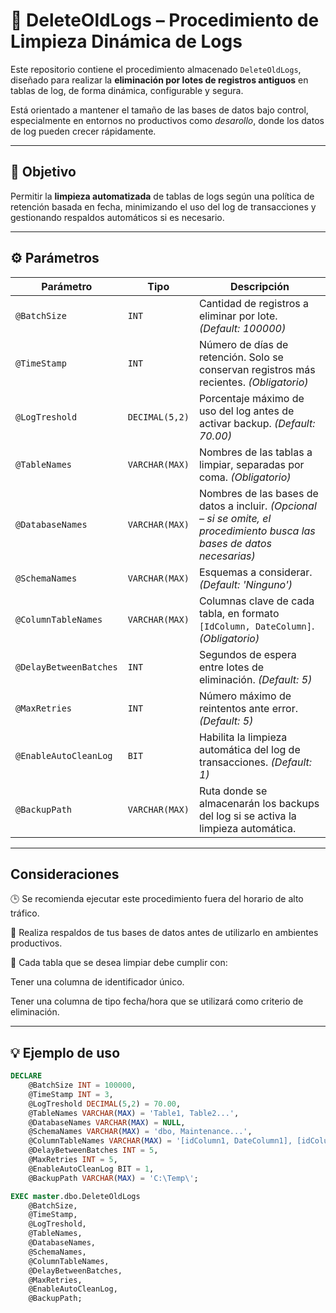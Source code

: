 # 🧹 DeleteOldLogs – Procedimiento de Limpieza Dinámica de Logs

Este repositorio contiene el procedimiento almacenado `DeleteOldLogs`, diseñado para realizar la **eliminación por lotes de registros antiguos** en tablas de log, de forma dinámica, configurable y segura.

Está orientado a mantener el tamaño de las bases de datos bajo control, especialmente en entornos no productivos como *desarollo*, donde los datos de log pueden crecer rápidamente.

---

## 📌 Objetivo

Permitir la **limpieza automatizada** de tablas de logs según una política de retención basada en fecha, minimizando el uso del log de transacciones y gestionando respaldos automáticos si es necesario.

---

## ⚙️ Parámetros

| Parámetro               | Tipo             | Descripción |
|-------------------------|------------------|-------------|
| `@BatchSize`            | `INT`            | Cantidad de registros a eliminar por lote. *(Default: 100000)* |
| `@TimeStamp`            | `INT`            | Número de días de retención. Solo se conservan registros más recientes. *(Obligatorio)* |
| `@LogTreshold`          | `DECIMAL(5,2)`   | Porcentaje máximo de uso del log antes de activar backup. *(Default: 70.00)* |
| `@TableNames`           | `VARCHAR(MAX)`   | Nombres de las tablas a limpiar, separadas por coma. *(Obligatorio)* |
| `@DatabaseNames`        | `VARCHAR(MAX)`   | Nombres de las bases de datos a incluir. *(Opcional – si se omite, el procedimiento busca las bases de datos necesarias)* |
| `@SchemaNames`          | `VARCHAR(MAX)`   | Esquemas a considerar. *(Default: 'Ninguno')* |
| `@ColumnTableNames`     | `VARCHAR(MAX)`   | Columnas clave de cada tabla, en formato `[IdColumn, DateColumn]`. *(Obligatorio)* |
| `@DelayBetweenBatches`  | `INT`            | Segundos de espera entre lotes de eliminación. *(Default: 5)* |
| `@MaxRetries`           | `INT`            | Número máximo de reintentos ante error. *(Default: 5)* |
| `@EnableAutoCleanLog`   | `BIT`            | Habilita la limpieza automática del log de transacciones. *(Default: 1)* |
| `@BackupPath`           | `VARCHAR(MAX)`   | Ruta donde se almacenarán los backups del log si se activa la limpieza automática. |

---
## Consideraciones
🕒 Se recomienda ejecutar este procedimiento fuera del horario de alto tráfico.

💾 Realiza respaldos de tus bases de datos antes de utilizarlo en ambientes productivos.

📌 Cada tabla que se desea limpiar debe cumplir con:

Tener una columna de identificador único.

Tener una columna de tipo fecha/hora que se utilizará como criterio de eliminación.


---

## 💡 Ejemplo de uso

```sql
DECLARE
    @BatchSize INT = 100000,
    @TimeStamp INT = 3,
    @LogTreshold DECIMAL(5,2) = 70.00,
    @TableNames VARCHAR(MAX) = 'Table1, Table2...',
    @DatabaseNames VARCHAR(MAX) = NULL,
    @SchemaNames VARCHAR(MAX) = 'dbo, Maintenance...',
    @ColumnTableNames VARCHAR(MAX) = '[idColumn1, DateColumn1], [idColumn2, DateColumn2]...',
    @DelayBetweenBatches INT = 5,
    @MaxRetries INT = 5,
    @EnableAutoCleanLog BIT = 1,
    @BackupPath VARCHAR(MAX) = 'C:\Temp\';

EXEC master.dbo.DeleteOldLogs 
    @BatchSize,
    @TimeStamp,
    @LogTreshold,
    @TableNames,
    @DatabaseNames,
    @SchemaNames,
    @ColumnTableNames,
    @DelayBetweenBatches,
    @MaxRetries,
    @EnableAutoCleanLog,
    @BackupPath;

